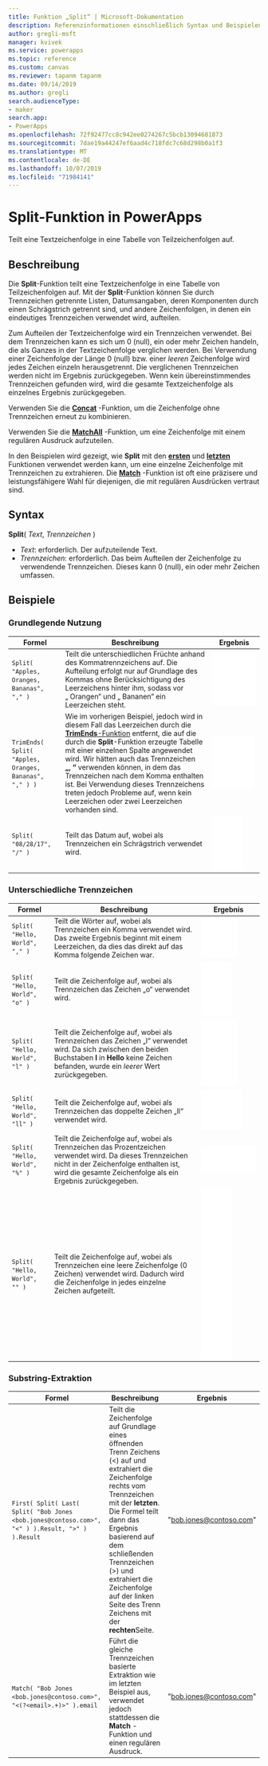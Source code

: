 ```yaml
---
title: Funktion „Split“ | Microsoft-Dokumentation
description: Referenzinformationen einschließlich Syntax und Beispielen für die Split-Funktion in PowerApps
author: gregli-msft
manager: kvivek
ms.service: powerapps
ms.topic: reference
ms.custom: canvas
ms.reviewer: tapanm tapanm
ms.date: 09/14/2019
ms.author: gregli
search.audienceType:
- maker
search.app:
- PowerApps
ms.openlocfilehash: 72f92477cc8c942ee0274267c5bcb13094681873
ms.sourcegitcommit: 7dae19a44247ef6aad4c718fdc7c68d298b0a1f3
ms.translationtype: MT
ms.contentlocale: de-DE
ms.lasthandoff: 10/07/2019
ms.locfileid: "71984141"
---
```

# <a name="split-function-in-powerapps"></a>Split-Funktion in PowerApps
Teilt eine Textzeichenfolge in eine Tabelle von Teilzeichenfolgen auf.

## <a name="description"></a>Beschreibung
Die **Split**-Funktion teilt eine Textzeichenfolge in eine Tabelle von Teilzeichenfolgen auf.  Mit der **Split**-Funktion können Sie durch Trennzeichen getrennte Listen, Datumsangaben, deren Komponenten durch einen Schrägstrich getrennt sind, und andere Zeichenfolgen, in denen ein eindeutiges Trennzeichen verwendet wird, aufteilen.  

Zum Aufteilen der Textzeichenfolge wird ein Trennzeichen verwendet.  Bei dem Trennzeichen kann es sich um 0 (null), ein oder mehr Zeichen handeln, die als Ganzes in der Textzeichenfolge verglichen werden.  Bei Verwendung einer Zeichenfolge der Länge 0 (null) bzw. einer *leeren* Zeichenfolge wird jedes Zeichen einzeln herausgetrennt.  Die verglichenen Trennzeichen werden nicht im Ergebnis zurückgegeben.  Wenn kein übereinstimmendes Trennzeichen gefunden wird, wird die gesamte Textzeichenfolge als einzelnes Ergebnis zurückgegeben.

Verwenden Sie die **[Concat](function-concatenate.md)** -Funktion, um die Zeichenfolge ohne Trennzeichen erneut zu kombinieren. 
 
Verwenden Sie die **[MatchAll](function-ismatch.md)** -Funktion, um eine Zeichenfolge mit einem regulären Ausdruck aufzuteilen.

In den Beispielen wird gezeigt, wie **Split** mit den **[ersten](function-first-last.md)** und **[letzten](function-first-last.md)** Funktionen verwendet werden kann, um eine einzelne Zeichenfolge mit Trennzeichen zu extrahieren.  Die **[Match](function-ismatch.md)** -Funktion ist oft eine präzisere und leistungsfähigere Wahl für diejenigen, die mit regulären Ausdrücken vertraut sind.

## <a name="syntax"></a>Syntax
**Split**( *Text*, *Trennzeichen* )

* *Text*: erforderlich.  Der aufzuteilende Text.
* *Trennzeichen*: erforderlich.  Das beim Aufteilen der Zeichenfolge zu verwendende Trennzeichen.  Dieses kann 0 (null), ein oder mehr Zeichen umfassen.

## <a name="examples"></a>Beispiele

### <a name="basic-usage"></a>Grundlegende Nutzung

| Formel | Beschreibung | Ergebnis |
| --- | --- | --- |
| `Split( "Apples, Oranges, Bananas", "," )` |Teilt die unterschiedlichen Früchte anhand des Kommatrennzeichens auf.  Die Aufteilung erfolgt nur auf Grundlage des Kommas ohne Berücksichtigung des Leerzeichens hinter ihm, sodass vor „&nbsp;Orangen“ und „&nbsp;Bananen“ ein Leerzeichen steht. |<style> img { max-width: none; } </style> ![](media/function-split/fruit1.png) |
| `TrimEnds( Split( "Apples, Oranges, Bananas", "," ) )` |Wie im vorherigen Beispiel, jedoch wird in diesem Fall das Leerzeichen durch die [ **TrimEnds**-Funktion](function-trim.md) entfernt, die auf die durch die **Split**-Funktion erzeugte Tabelle mit einer einzelnen Spalte angewendet wird. Wir hätten auch das Trennzeichen **„,&nbsp;“** verwenden können, in dem das Trennzeichen nach dem Komma enthalten ist. Bei Verwendung dieses Trennzeichens treten jedoch Probleme auf, wenn kein Leerzeichen oder zwei Leerzeichen vorhanden sind. |<style> img { max-width: none; } </style> ![](media/function-split/fruit2.png) |
| `Split( "08/28/17", "/" )` |Teilt das Datum auf, wobei als Trennzeichen ein Schrägstrich verwendet wird. |<style> img { max-width: none; } </style> ![](media/function-split/date.png) |

### <a name="different-delimiters"></a>Unterschiedliche Trennzeichen

| Formel | Beschreibung | Ergebnis |
| --- | --- | --- |
| `Split( "Hello, World", "," )` |Teilt die Wörter auf, wobei als Trennzeichen ein Komma verwendet wird.  Das zweite Ergebnis beginnt mit einem Leerzeichen, da dies das direkt auf das Komma folgende Zeichen war. |<style> img { max-width: none; } </style> ![](media/function-split/comma.png) |
| `Split( "Hello, World", "o" )` |Teilt die Zeichenfolge auf, wobei als Trennzeichen das Zeichen „o“ verwendet wird. |<style> img { max-width: none; } </style> ![](media/function-split/o.png) |
| `Split( "Hello, World", "l" )` |Teilt die Zeichenfolge auf, wobei als Trennzeichen das Zeichen „l“ verwendet wird. Da sich zwischen den beiden Buchstaben **l** in **Hello** keine Zeichen befanden, wurde ein *leerer* Wert zurückgegeben. |<style> img { max-width: none; } </style> ![](media/function-split/l.png) |
| `Split( "Hello, World", "ll" )` |Teilt die Zeichenfolge auf, wobei als Trennzeichen das doppelte Zeichen „ll“ verwendet wird. |<style> img { max-width: none; } </style> ![](media/function-split/ll.png) |
| `Split( "Hello, World", "%" )` |Teilt die Zeichenfolge auf, wobei als Trennzeichen das Prozentzeichen verwendet wird. Da dieses Trennzeichen nicht in der Zeichenfolge enthalten ist, wird die gesamte Zeichenfolge als ein Ergebnis zurückgegeben. |<style> img { max-width: none; } </style> ![](media/function-split/percent.png) |
| `Split( "Hello, World", "" )` |Teilt die Zeichenfolge auf, wobei als Trennzeichen eine leere Zeichenfolge (0 Zeichen) verwendet wird. Dadurch wird die Zeichenfolge in jedes einzelne Zeichen aufgeteilt. |<style> img { max-width: none; } </style> ![](media/function-split/none.png) |

### <a name="substring-extraction"></a>Substring-Extraktion

| Formel | Beschreibung | Ergebnis |
| --- | --- | --- |
| `First( Split( Last( Split( "Bob Jones <bob.jones@contoso.com>", "<" ) ).Result, ">" ) ).Result` | Teilt die Zeichenfolge auf Grundlage eines öffnenden Trenn Zeichens (<) auf und extrahiert die Zeichenfolge rechts vom Trennzeichen mit der **letzten**.  Die Formel teilt dann das Ergebnis basierend auf dem schließenden Trennzeichen (>) und extrahiert die Zeichenfolge auf der linken Seite des Trenn Zeichens mit der **rechten**Seite. | "bob.jones@contoso.com" |
| `Match( "Bob Jones <bob.jones@contoso.com>", "<(?<email>.+)>" ).email` | Führt die gleiche Trennzeichen basierte Extraktion wie im letzten Beispiel aus, verwendet jedoch stattdessen die **Match** -Funktion und einen regulären Ausdruck. | "bob.jones@contoso.com" |

